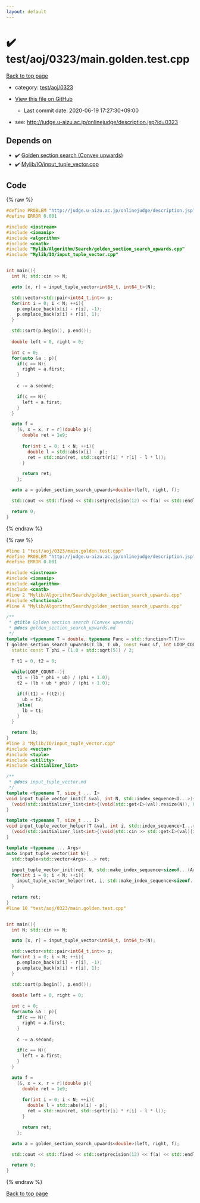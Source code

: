 ```yaml
---
layout: default
---
```


<!-- mathjax config similar to math.stackexchange -->
<script type="text/javascript" async
  src="https://cdnjs.cloudflare.com/ajax/libs/mathjax/2.7.5/MathJax.js?config=TeX-MML-AM_CHTML">
</script>
<script type="text/x-mathjax-config">
  MathJax.Hub.Config({
    TeX: { equationNumbers: { autoNumber: "AMS" }},
    tex2jax: {
      inlineMath: [ ['$','$'] ],
      processEscapes: true
    },
    "HTML-CSS": { matchFontHeight: false },
    displayAlign: "left",
    displayIndent: "2em"
  });
</script>

<script type="text/javascript" src="https://cdnjs.cloudflare.com/ajax/libs/jquery/3.4.1/jquery.min.js"></script>
<script src="https://cdn.jsdelivr.net/npm/jquery-balloon-js@1.1.2/jquery.balloon.min.js" integrity="sha256-ZEYs9VrgAeNuPvs15E39OsyOJaIkXEEt10fzxJ20+2I=" crossorigin="anonymous"></script>
<script type="text/javascript" src="../../../../assets/js/copy-button.js"></script>
<link rel="stylesheet" href="../../../../assets/css/copy-button.css" />


# :heavy_check_mark: test/aoj/0323/main.golden.test.cpp

<a href="../../../../index.html">Back to top page</a>

* category: <a href="../../../../index.html#64b51258818892ff133e88d4c55d7a44">test/aoj/0323</a>
* <a href="{{ site.github.repository_url }}/blob/master/test/aoj/0323/main.golden.test.cpp">View this file on GitHub</a>
    - Last commit date: 2020-06-19 17:27:30+09:00


* see: <a href="http://judge.u-aizu.ac.jp/onlinejudge/description.jsp?id=0323">http://judge.u-aizu.ac.jp/onlinejudge/description.jsp?id=0323</a>


## Depends on

* :heavy_check_mark: <a href="../../../../library/Mylib/Algorithm/Search/golden_section_search_upwards.cpp.html">Golden section search (Convex upwards)</a>
* :heavy_check_mark: <a href="../../../../library/Mylib/IO/input_tuple_vector.cpp.html">Mylib/IO/input_tuple_vector.cpp</a>


## Code

<a id="unbundled"></a>
{% raw %}
```cpp
#define PROBLEM "http://judge.u-aizu.ac.jp/onlinejudge/description.jsp?id=0323"
#define ERROR 0.001

#include <iostream>
#include <iomanip>
#include <algorithm>
#include <cmath>
#include "Mylib/Algorithm/Search/golden_section_search_upwards.cpp"
#include "Mylib/IO/input_tuple_vector.cpp"


int main(){
  int N; std::cin >> N;

  auto [x, r] = input_tuple_vector<int64_t, int64_t>(N);

  std::vector<std::pair<int64_t,int>> p;
  for(int i = 0; i < N; ++i){
    p.emplace_back(x[i] - r[i], -1);
    p.emplace_back(x[i] + r[i], 1);
  }

  std::sort(p.begin(), p.end());
  
  double left = 0, right = 0;

  int c = 0;
  for(auto &a : p){
    if(c == N){
      right = a.first;
    }
    
    c -= a.second;

    if(c == N){
      left = a.first;
    }
  }

  auto f =
    [&, x = x, r = r](double p){
      double ret = 1e9;
      
      for(int i = 0; i < N; ++i){
        double l = std::abs(x[i] - p);
        ret = std::min(ret, std::sqrt(r[i] * r[i] - l * l));
      }

      return ret;
    };

  auto a = golden_section_search_upwards<double>(left, right, f);

  std::cout << std::fixed << std::setprecision(12) << f(a) << std::endl;

  return 0;
}

```
{% endraw %}

<a id="bundled"></a>
{% raw %}
```cpp
#line 1 "test/aoj/0323/main.golden.test.cpp"
#define PROBLEM "http://judge.u-aizu.ac.jp/onlinejudge/description.jsp?id=0323"
#define ERROR 0.001

#include <iostream>
#include <iomanip>
#include <algorithm>
#include <cmath>
#line 2 "Mylib/Algorithm/Search/golden_section_search_upwards.cpp"
#include <functional>
#line 4 "Mylib/Algorithm/Search/golden_section_search_upwards.cpp"

/**
 * @title Golden section search (Convex upwards)
 * @docs golden_section_search_upwards.md
 */
template <typename T = double, typename Func = std::function<T(T)>>
T golden_section_search_upwards(T lb, T ub, const Func &f, int LOOP_COUNT = 100){
  static const T phi = (1.0 + std::sqrt(5)) / 2;
  
  T t1 = 0, t2 = 0;

  while(LOOP_COUNT--){
    t1 = (lb * phi + ub) / (phi + 1.0);
    t2 = (lb + ub * phi) / (phi + 1.0);

    if(f(t1) > f(t2)){
      ub = t2;
    }else{
      lb = t1;
    }
  }

  return lb;
}
#line 3 "Mylib/IO/input_tuple_vector.cpp"
#include <vector>
#include <tuple>
#include <utility>
#include <initializer_list>

/**
 * @docs input_tuple_vector.md
 */
template <typename T, size_t ... I>
void input_tuple_vector_init(T &val, int N, std::index_sequence<I...>){
  (void)std::initializer_list<int>{(void(std::get<I>(val).resize(N)), 0)...};
}

template <typename T, size_t ... I>
void input_tuple_vector_helper(T &val, int i, std::index_sequence<I...>){
  (void)std::initializer_list<int>{(void(std::cin >> std::get<I>(val)[i]), 0)...};
}

template <typename ... Args>
auto input_tuple_vector(int N){
  std::tuple<std::vector<Args>...> ret;

  input_tuple_vector_init(ret, N, std::make_index_sequence<sizeof...(Args)>());
  for(int i = 0; i < N; ++i){
    input_tuple_vector_helper(ret, i, std::make_index_sequence<sizeof...(Args)>());
  }

  return ret;
}
#line 10 "test/aoj/0323/main.golden.test.cpp"


int main(){
  int N; std::cin >> N;

  auto [x, r] = input_tuple_vector<int64_t, int64_t>(N);

  std::vector<std::pair<int64_t,int>> p;
  for(int i = 0; i < N; ++i){
    p.emplace_back(x[i] - r[i], -1);
    p.emplace_back(x[i] + r[i], 1);
  }

  std::sort(p.begin(), p.end());
  
  double left = 0, right = 0;

  int c = 0;
  for(auto &a : p){
    if(c == N){
      right = a.first;
    }
    
    c -= a.second;

    if(c == N){
      left = a.first;
    }
  }

  auto f =
    [&, x = x, r = r](double p){
      double ret = 1e9;
      
      for(int i = 0; i < N; ++i){
        double l = std::abs(x[i] - p);
        ret = std::min(ret, std::sqrt(r[i] * r[i] - l * l));
      }

      return ret;
    };

  auto a = golden_section_search_upwards<double>(left, right, f);

  std::cout << std::fixed << std::setprecision(12) << f(a) << std::endl;

  return 0;
}

```
{% endraw %}

<a href="../../../../index.html">Back to top page</a>

